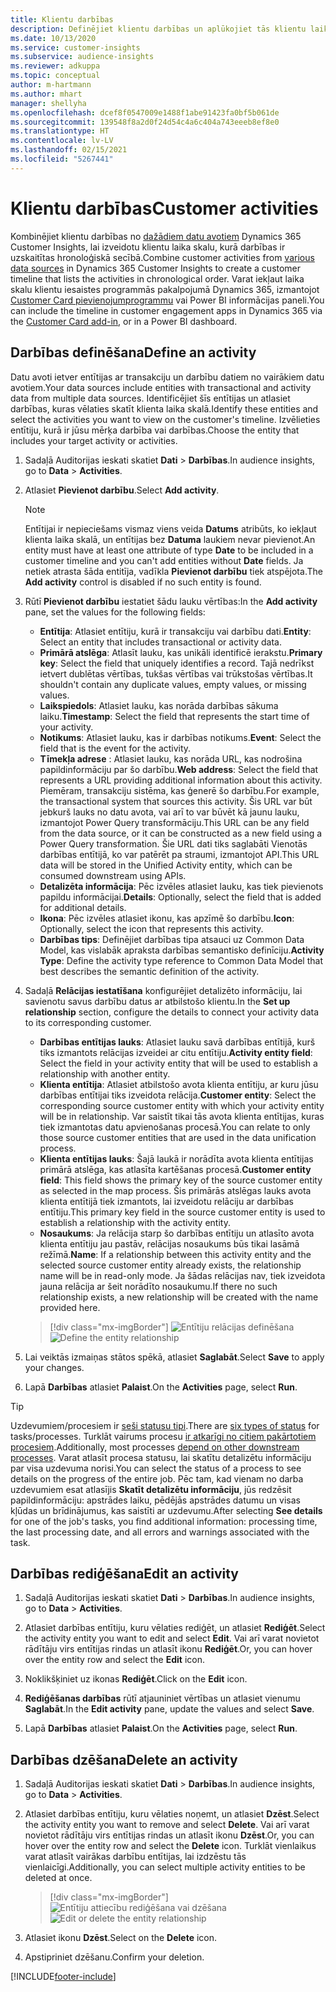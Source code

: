 ```yaml
---
title: Klientu darbības
description: Definējiet klientu darbības un aplūkojiet tās klientu laika skalā.
ms.date: 10/13/2020
ms.service: customer-insights
ms.subservice: audience-insights
ms.reviewer: adkuppa
ms.topic: conceptual
author: m-hartmann
ms.author: mhart
manager: shellyha
ms.openlocfilehash: dcef8f0547009e1488f1abe91423fa0bf5b061de
ms.sourcegitcommit: 139548f8a2d0f24d54c4a6c404a743eeeb8ef8e0
ms.translationtype: HT
ms.contentlocale: lv-LV
ms.lasthandoff: 02/15/2021
ms.locfileid: "5267441"
---
```

# <a name="customer-activities"></a><span data-ttu-id="d3f61-103">Klientu darbības</span><span class="sxs-lookup"><span data-stu-id="d3f61-103">Customer activities</span></span>

<span data-ttu-id="d3f61-104">Kombinējiet klientu darbības no [dažādiem datu avotiem](data-sources.md) Dynamics 365 Customer Insights, lai izveidotu klientu laika skalu, kurā darbības ir uzskaitītas hronoloģiskā secībā.</span><span class="sxs-lookup"><span data-stu-id="d3f61-104">Combine customer activities from [various data sources](data-sources.md) in Dynamics 365 Customer Insights to create a customer timeline that lists the activities in chronological order.</span></span> <span data-ttu-id="d3f61-105">Varat iekļaut laika skalu klientu iesaistes programmās pakalpojumā Dynamics 365, izmantojot [Customer Card pievienojumprogrammu](customer-card-add-in.md) vai Power BI informācijas paneli.</span><span class="sxs-lookup"><span data-stu-id="d3f61-105">You can include the timeline in customer engagement apps in Dynamics 365 via the [Customer Card add-in](customer-card-add-in.md), or in a Power BI dashboard.</span></span>

## <a name="define-an-activity"></a><span data-ttu-id="d3f61-106">Darbības definēšana</span><span class="sxs-lookup"><span data-stu-id="d3f61-106">Define an activity</span></span>

<span data-ttu-id="d3f61-107">Datu avoti ietver entītijas ar transakciju un darbību datiem no vairākiem datu avotiem.</span><span class="sxs-lookup"><span data-stu-id="d3f61-107">Your data sources include entities with transactional and activity data from multiple data sources.</span></span> <span data-ttu-id="d3f61-108">Identificējiet šīs entītijas un atlasiet darbības, kuras vēlaties skatīt klienta laika skalā.</span><span class="sxs-lookup"><span data-stu-id="d3f61-108">Identify these entities and select the activities you want to view on the customer's timeline.</span></span> <span data-ttu-id="d3f61-109">Izvēlieties entītiju, kurā ir jūsu mērķa darbība vai darbības.</span><span class="sxs-lookup"><span data-stu-id="d3f61-109">Choose the entity that includes your target activity or activities.</span></span>

1. <span data-ttu-id="d3f61-110">Sadaļā Auditorijas ieskati skatiet **Dati** > **Darbības**.</span><span class="sxs-lookup"><span data-stu-id="d3f61-110">In audience insights, go to **Data** > **Activities**.</span></span>

1. <span data-ttu-id="d3f61-111">Atlasiet **Pievienot darbību**.</span><span class="sxs-lookup"><span data-stu-id="d3f61-111">Select **Add activity**.</span></span>

   > [!NOTE]
   > <span data-ttu-id="d3f61-112">Entītijai ir nepieciešams vismaz viens veida **Datums** atribūts, ko iekļaut klienta laika skalā, un entītijas bez **Datuma** laukiem nevar pievienot.</span><span class="sxs-lookup"><span data-stu-id="d3f61-112">An entity must have at least one attribute of type **Date** to be included in a customer timeline and you can't add entities without **Date** fields.</span></span> <span data-ttu-id="d3f61-113">Ja netiek atrasta šāda entitīja, vadīkla **Pievienot darbību** tiek atspējota.</span><span class="sxs-lookup"><span data-stu-id="d3f61-113">The **Add activity** control is disabled if no such entity is found.</span></span>

1. <span data-ttu-id="d3f61-114">Rūtī **Pievienot darbību** iestatiet šādu lauku vērtības:</span><span class="sxs-lookup"><span data-stu-id="d3f61-114">In the **Add activity** pane, set the values for the following fields:</span></span>

   - <span data-ttu-id="d3f61-115">**Entītija**: Atlasiet entītiju, kurā ir transakciju vai darbību dati.</span><span class="sxs-lookup"><span data-stu-id="d3f61-115">**Entity**: Select an entity that includes transactional or activity data.</span></span>
   - <span data-ttu-id="d3f61-116">**Primārā atslēga**: Atlasīt lauku, kas unikāli identificē ierakstu.</span><span class="sxs-lookup"><span data-stu-id="d3f61-116">**Primary key**: Select the field that uniquely identifies a record.</span></span> <span data-ttu-id="d3f61-117">Tajā nedrīkst ietvert dublētas vērtības, tukšas vērtības vai trūkstošas vērtības.</span><span class="sxs-lookup"><span data-stu-id="d3f61-117">It shouldn't contain any duplicate values, empty values, or missing values.</span></span>
   - <span data-ttu-id="d3f61-118">**Laikspiedols**: Atlasiet lauku, kas norāda darbības sākuma laiku.</span><span class="sxs-lookup"><span data-stu-id="d3f61-118">**Timestamp**: Select the field that represents the start time of your activity.</span></span>
   - <span data-ttu-id="d3f61-119">**Notikums**: Atlasiet lauku, kas ir darbības notikums.</span><span class="sxs-lookup"><span data-stu-id="d3f61-119">**Event**: Select the field that is the event for the activity.</span></span>
   - <span data-ttu-id="d3f61-120">**Tīmekļa adrese** : Atlasiet lauku, kas norāda URL, kas nodrošina papildinformāciju par šo darbību.</span><span class="sxs-lookup"><span data-stu-id="d3f61-120">**Web address**: Select the field that represents a URL providing additional information about this activity.</span></span> <span data-ttu-id="d3f61-121">Piemēram, transakciju sistēma, kas ģenerē šo darbību.</span><span class="sxs-lookup"><span data-stu-id="d3f61-121">For example, the transactional system that sources this activity.</span></span> <span data-ttu-id="d3f61-122">Šis URL var būt jebkurš lauks no datu avota, vai arī to var būvēt kā jaunu lauku, izmantojot Power Query transformāciju.</span><span class="sxs-lookup"><span data-stu-id="d3f61-122">This URL can be any field from the data source, or it can be constructed as a new field using a Power Query transformation.</span></span> <span data-ttu-id="d3f61-123">Šie URL dati tiks saglabāti Vienotās darbības entītijā, ko var patērēt pa straumi, izmantojot API.</span><span class="sxs-lookup"><span data-stu-id="d3f61-123">This URL data will be stored in the Unified Activity entity, which can be consumed downstream using APIs.</span></span>
   - <span data-ttu-id="d3f61-124">**Detalizēta informācija**: Pēc izvēles atlasiet lauku, kas tiek pievienots papildu informācijai.</span><span class="sxs-lookup"><span data-stu-id="d3f61-124">**Details**: Optionally, select the field that is added for additional details.</span></span>
   - <span data-ttu-id="d3f61-125">**Ikona**: Pēc izvēles atlasiet ikonu, kas apzīmē šo darbību.</span><span class="sxs-lookup"><span data-stu-id="d3f61-125">**Icon**: Optionally, select the icon that represents this activity.</span></span>
   - <span data-ttu-id="d3f61-126">**Darbības tips**: Definējiet darbības tipa atsauci uz Common Data Model, kas vislabāk apraksta darbības semantisko definīciju.</span><span class="sxs-lookup"><span data-stu-id="d3f61-126">**Activity Type**: Define the activity type reference to Common Data Model that best describes the semantic definition of the activity.</span></span>

1. <span data-ttu-id="d3f61-127">Sadaļā **Relācijas iestatīšana** konfigurējiet detalizēto informāciju, lai savienotu savus darbību datus ar atbilstošo klientu.</span><span class="sxs-lookup"><span data-stu-id="d3f61-127">In the **Set up relationship** section, configure the details to connect your activity data to its corresponding customer.</span></span>

    - <span data-ttu-id="d3f61-128">**Darbības entītijas lauks**: Atlasiet lauku savā darbības entītijā, kurš tiks izmantots relācijas izveidei ar citu entītiju.</span><span class="sxs-lookup"><span data-stu-id="d3f61-128">**Activity entity field**: Select the field in your activity entity that will be used to establish a relationship with another entity.</span></span>
    - <span data-ttu-id="d3f61-129">**Klienta entītija**: Atlasiet atbilstošo avota klienta entītiju, ar kuru jūsu darbības entītijai tiks izveidota relācija.</span><span class="sxs-lookup"><span data-stu-id="d3f61-129">**Customer entity**: Select the corresponding source customer entity with which your activity entity will be in relationship.</span></span> <span data-ttu-id="d3f61-130">Var saistīt tikai tās avota klienta entītijas, kuras tiek izmantotas datu apvienošanas procesā.</span><span class="sxs-lookup"><span data-stu-id="d3f61-130">You can relate to only those source customer entities that are used in the data unification process.</span></span>
    - <span data-ttu-id="d3f61-131">**Klienta entītijas lauks**: Šajā laukā ir norādīta avota klienta entītijas primārā atslēga, kas atlasīta kartēšanas procesā.</span><span class="sxs-lookup"><span data-stu-id="d3f61-131">**Customer entity field**: This field shows the primary key of the source customer entity as selected in the map process.</span></span> <span data-ttu-id="d3f61-132">Šis primārās atslēgas lauks avota klienta entītijā tiek izmantots, lai izveidotu relāciju ar darbības entītiju.</span><span class="sxs-lookup"><span data-stu-id="d3f61-132">This primary key field in the source customer entity is used to establish a relationship with the activity entity.</span></span>
    - <span data-ttu-id="d3f61-133">**Nosaukums**: Ja relācija starp šo darbības entītiju un atlasīto avota klienta entītiju jau pastāv, relācijas nosaukums būs tikai lasāmā režīmā.</span><span class="sxs-lookup"><span data-stu-id="d3f61-133">**Name**: If a relationship between this activity entity and the selected source customer entity already exists, the relationship name will be in read-only mode.</span></span> <span data-ttu-id="d3f61-134">Ja šādas relācijas nav, tiek izveidota jauna relācija ar šeit norādīto nosaukumu.</span><span class="sxs-lookup"><span data-stu-id="d3f61-134">If there no such relationship exists, a new relationship will be created with the name provided here.</span></span>
   
   > [!div class="mx-imgBorder"]
   > <span data-ttu-id="d3f61-135">![Entītiju relācijas definēšana](media/activities-entities-define.png "Entītiju relācijas definēšana")</span><span class="sxs-lookup"><span data-stu-id="d3f61-135">![Define the entity relationship](media/activities-entities-define.png "Define the entity relationship")</span></span>

1. <span data-ttu-id="d3f61-136">Lai veiktās izmaiņas stātos spēkā, atlasiet **Saglabāt**.</span><span class="sxs-lookup"><span data-stu-id="d3f61-136">Select **Save** to apply your changes.</span></span>

1. <span data-ttu-id="d3f61-137">Lapā **Darbības** atlasiet **Palaist**.</span><span class="sxs-lookup"><span data-stu-id="d3f61-137">On the **Activities** page, select **Run**.</span></span>

> [!TIP]
> <span data-ttu-id="d3f61-138">Uzdevumiem/procesiem ir [seši statusu tipi](system.md#status-types).</span><span class="sxs-lookup"><span data-stu-id="d3f61-138">There are [six types of status](system.md#status-types) for tasks/processes.</span></span> <span data-ttu-id="d3f61-139">Turklāt vairums procesu [ir atkarīgi no citiem pakārtotiem procesiem](system.md#refresh-policies).</span><span class="sxs-lookup"><span data-stu-id="d3f61-139">Additionally, most processes [depend on other downstream processes](system.md#refresh-policies).</span></span> <span data-ttu-id="d3f61-140">Varat atlasīt procesa statusu, lai skatītu detalizētu informāciju par visa uzdevuma norisi.</span><span class="sxs-lookup"><span data-stu-id="d3f61-140">You can select the status of a process to see details on the progress of the entire job.</span></span> <span data-ttu-id="d3f61-141">Pēc tam, kad vienam no darba uzdevumiem esat atlasījis **Skatīt detalizētu informāciju**, jūs redzēsit papildinformāciju: apstrādes laiku, pēdējās apstrādes datumu un visas kļūdas un brīdinājumus, kas saistīti ar uzdevumu.</span><span class="sxs-lookup"><span data-stu-id="d3f61-141">After selecting **See details** for one of the job's tasks, you find additional information: processing time, the last processing date, and all errors and warnings associated with the task.</span></span>

## <a name="edit-an-activity"></a><span data-ttu-id="d3f61-142">Darbības rediģēšana</span><span class="sxs-lookup"><span data-stu-id="d3f61-142">Edit an activity</span></span>

1. <span data-ttu-id="d3f61-143">Sadaļā Auditorijas ieskati skatiet **Dati** > **Darbības**.</span><span class="sxs-lookup"><span data-stu-id="d3f61-143">In audience insights, go to **Data** > **Activities**.</span></span>

2. <span data-ttu-id="d3f61-144">Atlasiet darbības entītiju, kuru vēlaties rediģēt, un atlasiet **Rediģēt**.</span><span class="sxs-lookup"><span data-stu-id="d3f61-144">Select the activity entity you want to edit and select **Edit**.</span></span> <span data-ttu-id="d3f61-145">Vai arī varat novietot rādītāju virs entītijas rindas un atlasīt ikonu **Rediģēt**.</span><span class="sxs-lookup"><span data-stu-id="d3f61-145">Or, you can hover over the entity row and select the **Edit** icon.</span></span>

3. <span data-ttu-id="d3f61-146">Noklikšķiniet uz ikonas **Rediģēt**.</span><span class="sxs-lookup"><span data-stu-id="d3f61-146">Click on the **Edit** icon.</span></span>

4. <span data-ttu-id="d3f61-147">**Rediģēšanas darbības** rūtī atjauniniet vērtības un atlasiet vienumu **Saglabāt**.</span><span class="sxs-lookup"><span data-stu-id="d3f61-147">In the **Edit activity** pane, update the values and select **Save**.</span></span>

5. <span data-ttu-id="d3f61-148">Lapā **Darbības** atlasiet **Palaist**.</span><span class="sxs-lookup"><span data-stu-id="d3f61-148">On the **Activities** page, select **Run**.</span></span>

## <a name="delete-an-activity"></a><span data-ttu-id="d3f61-149">Darbības dzēšana</span><span class="sxs-lookup"><span data-stu-id="d3f61-149">Delete an activity</span></span>

1. <span data-ttu-id="d3f61-150">Sadaļā Auditorijas ieskati skatiet **Dati** > **Darbības**.</span><span class="sxs-lookup"><span data-stu-id="d3f61-150">In audience insights, go to **Data** > **Activities**.</span></span>

2. <span data-ttu-id="d3f61-151">Atlasiet darbības entītiju, kuru vēlaties noņemt, un atlasiet **Dzēst**.</span><span class="sxs-lookup"><span data-stu-id="d3f61-151">Select the activity entity you want to remove and select **Delete**.</span></span> <span data-ttu-id="d3f61-152">Vai arī varat novietot rādītāju virs entītijas rindas un atlasīt ikonu **Dzēst**.</span><span class="sxs-lookup"><span data-stu-id="d3f61-152">Or, you can hover over the entity row and select the **Delete** icon.</span></span> <span data-ttu-id="d3f61-153">Turklāt vienlaikus varat atlasīt vairākas darbību entītijas, lai izdzēstu tās vienlaicīgi.</span><span class="sxs-lookup"><span data-stu-id="d3f61-153">Additionally, you can select multiple activity entities to be deleted at once.</span></span>
   > [!div class="mx-imgBorder"]
   > <span data-ttu-id="d3f61-154">![Entītiju attiecību rediģēšana vai dzēšana](media/activities-entities-edit-delete.png "Entītiju attiecību rediģēšana vai dzēšana")</span><span class="sxs-lookup"><span data-stu-id="d3f61-154">![Edit or delete the entity relationship](media/activities-entities-edit-delete.png "Edit or delete the entity relationship")</span></span>

3. <span data-ttu-id="d3f61-155">Atlasiet ikonu **Dzēst**.</span><span class="sxs-lookup"><span data-stu-id="d3f61-155">Select on the **Delete** icon.</span></span>

4. <span data-ttu-id="d3f61-156">Apstipriniet dzēšanu.</span><span class="sxs-lookup"><span data-stu-id="d3f61-156">Confirm your deletion.</span></span>


[!INCLUDE[footer-include](../includes/footer-banner.md)]